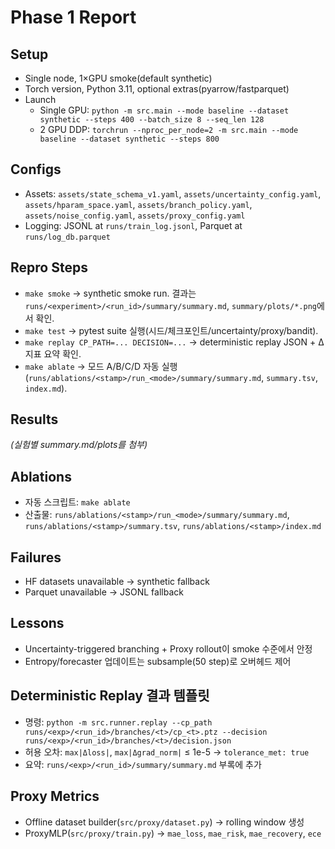 # Phase 1 Report

## Setup

- Single node, 1×GPU smoke(default synthetic)
- Torch version, Python 3.11, optional extras(pyarrow/fastparquet)
- Launch
  - Single GPU: `python -m src.main --mode baseline --dataset synthetic --steps 400 --batch_size 8 --seq_len 128`
  - 2 GPU DDP: `torchrun --nproc_per_node=2 -m src.main --mode baseline --dataset synthetic --steps 800`

## Configs

- Assets: `assets/state_schema_v1.yaml`, `assets/uncertainty_config.yaml`, `assets/hparam_space.yaml`, `assets/branch_policy.yaml`, `assets/noise_config.yaml`, `assets/proxy_config.yaml`
- Logging: JSONL at `runs/train_log.jsonl`, Parquet at `runs/log_db.parquet`

## Repro Steps

- `make smoke` → synthetic smoke run. 결과는 `runs/<experiment>/<run_id>/summary/summary.md`, `summary/plots/*.png`에서 확인.
- `make test` → pytest suite 실행(시드/체크포인트/uncertainty/proxy/bandit).
- `make replay CP_PATH=... DECISION=...` → deterministic replay JSON + Δ지표 요약 확인.
- `make ablate` → 모드 A/B/C/D 자동 실행(`runs/ablations/<stamp>/run_<mode>/summary/summary.md`, `summary.tsv`, `index.md`).

## Results

_(실험별 summary.md/plots를 첨부)_

## Ablations

- 자동 스크립트: `make ablate`
- 산출물: `runs/ablations/<stamp>/run_<mode>/summary/summary.md`, `runs/ablations/<stamp>/summary.tsv`, `runs/ablations/<stamp>/index.md`

## Failures

- HF datasets unavailable → synthetic fallback
- Parquet unavailable → JSONL fallback

## Lessons

- Uncertainty-triggered branching + Proxy rollout이 smoke 수준에서 안정
- Entropy/forecaster 업데이트는 subsample(50 step)로 오버헤드 제어

## Deterministic Replay 결과 템플릿

- 명령: `python -m src.runner.replay --cp_path runs/<exp>/<run_id>/branches/<t>/cp_<t>.ptz --decision runs/<exp>/<run_id>/branches/<t>/decision.json`
- 허용 오차: `max|Δloss|`, `max|Δgrad_norm|` ≤ 1e-5 → `tolerance_met: true`
- 요약: `runs/<exp>/<run_id>/summary/summary.md` 부록에 추가

## Proxy Metrics

- Offline dataset builder(`src/proxy/dataset.py`) → rolling window 생성
- ProxyMLP(`src/proxy/train.py`) → `mae_loss`, `mae_risk`, `mae_recovery`, `ece`
